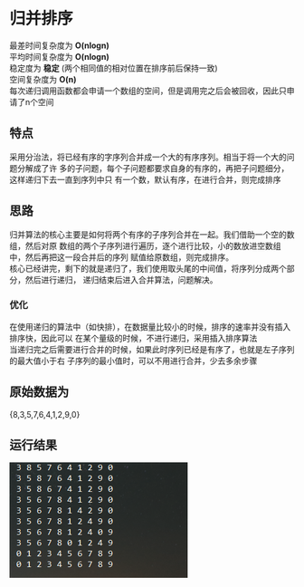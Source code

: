 # 归并排序

最差时间复杂度为 **O(nlogn)**  
平均时间复杂度为 **O(nlogn)**  
稳定度为 **稳定** (两个相同值的相对位置在排序前后保持一致)  
空间复杂度为 **O(n)**  
每次递归调用函数都会申请一个数组的空间，但是调用完之后会被回收，因此只申请了n个空间

## 特点
采用分治法，将已经有序的字序列合并成一个大的有序序列。相当于将一个大的问题分解成了许
多的子问题，每个子问题都要求自身的有序的，再把子问题细分，这样递归下去一直到序列中只
有一个数，默认有序，在进行合并，则完成排序

## 思路
归并算法的核心主要是如何将两个有序的子序列合并在一起。我们借助一个空的数组，然后对原
数组的两个子序列进行遍历，逐个进行比较，小的数放进空数组中，然后再把这一段合并后的序列
赋值给原数组，则完成排序。  
核心已经讲完，剩下的就是递归了，我们使用取头尾的中间值，将序列分成两个部分，然后进行递归，
递归结束后进入合并算法，问题解决。

### 优化
在使用递归的算法中（如快排），在数据量比较小的时候，排序的速率并没有插入排序快，因此可以
在某个量级的时候，不进行递归，采用插入排序算法  
当递归完之后需要进行合并的时候，如果此时序列已经是有序了，也就是左子序列的最大值小于右
子序列的最小值时，可以不用进行合并，少去多余步骤

## 原始数据为
 {8,3,5,7,6,4,1,2,9,0} 

## 运行结果
![Result](mergeSort.png)